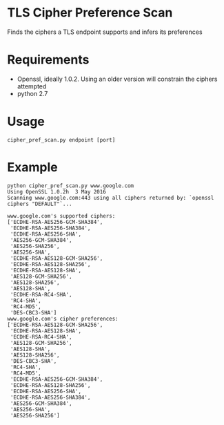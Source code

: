 # TLS Cipher Preference Scan
Finds the ciphers a TLS endpoint supports and infers its preferences

# Requirements
* Openssl, ideally 1.0.2. Using an older version will constrain the ciphers attempted
* python 2.7

# Usage
```cipher_pref_scan.py endpoint [port]```

# Example
```
python cipher_pref_scan.py www.google.com
Using OpenSSL 1.0.2h  3 May 2016
Scanning www.google.com:443 using all ciphers returned by: `openssl ciphers "DEFAULT"`...

www.google.com's supported ciphers:
['ECDHE-RSA-AES256-GCM-SHA384',
 'ECDHE-RSA-AES256-SHA384',
 'ECDHE-RSA-AES256-SHA',
 'AES256-GCM-SHA384',
 'AES256-SHA256',
 'AES256-SHA',
 'ECDHE-RSA-AES128-GCM-SHA256',
 'ECDHE-RSA-AES128-SHA256',
 'ECDHE-RSA-AES128-SHA',
 'AES128-GCM-SHA256',
 'AES128-SHA256',
 'AES128-SHA',
 'ECDHE-RSA-RC4-SHA',
 'RC4-SHA',
 'RC4-MD5',
 'DES-CBC3-SHA']
www.google.com's cipher preferences:
['ECDHE-RSA-AES128-GCM-SHA256',
 'ECDHE-RSA-AES128-SHA',
 'ECDHE-RSA-RC4-SHA',
 'AES128-GCM-SHA256',
 'AES128-SHA',
 'AES128-SHA256',
 'DES-CBC3-SHA',
 'RC4-SHA',
 'RC4-MD5',
 'ECDHE-RSA-AES256-GCM-SHA384',
 'ECDHE-RSA-AES128-SHA256',
 'ECDHE-RSA-AES256-SHA',
 'ECDHE-RSA-AES256-SHA384',
 'AES256-GCM-SHA384',
 'AES256-SHA',
 'AES256-SHA256']
```
